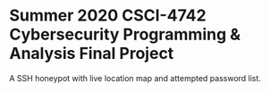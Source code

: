 # Summer 2020 CSCI-4742 Cybersecurity Programming & Analysis Final Project

A SSH honeypot with live location map and attempted password list.
